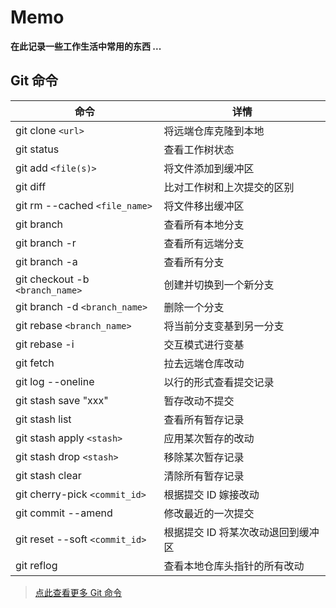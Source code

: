 # Memo

**在此记录一些工作生活中常用的东西 ...**

## Git 命令

| 命令                            | 详情                               |
| ------------------------------- | ---------------------------------- |
| git clone `<url>`               | 将远端仓库克隆到本地               |
| git status                      | 查看工作树状态                     |
| git add `<file(s)>`             | 将文件添加到缓冲区                 |
| git diff                        | 比对工作树和上次提交的区别         |
| git rm --cached `<file_name>`   | 将文件移出缓冲区                   |
| git branch                      | 查看所有本地分支                   |
| git branch -r                   | 查看所有远端分支                   |
| git branch -a                   | 查看所有分支                       |
| git checkout -b `<branch_name>` | 创建并切换到一个新分支             |
| git branch -d `<branch_name>`   | 删除一个分支                       |
| git rebase `<branch_name>`      | 将当前分支变基到另一分支           |
| git rebase -i                   | 交互模式进行变基                   |
| git fetch                       | 拉去远端仓库改动                   |
| git log --oneline               | 以行的形式查看提交记录             |
| git stash save "xxx"            | 暂存改动不提交                     |
| git stash list                  | 查看所有暂存记录                   |
| git stash apply `<stash>`       | 应用某次暂存的改动                 |
| git stash drop `<stash>`        | 移除某次暂存记录                   |
| git stash clear                 | 清除所有暂存记录                   |
| git cherry-pick `<commit_id>`   | 根据提交 ID 嫁接改动               |
| git commit --amend              | 修改最近的一次提交                 |
| git reset --soft `<commit_id>`  | 根据提交 ID 将某次改动退回到缓冲区 |
| git reflog                      | 查看本地仓库头指针的所有改动       |

> [点此查看更多 Git 命令](../frontend/VersionControlSystem/git-cheatsheet.md)
